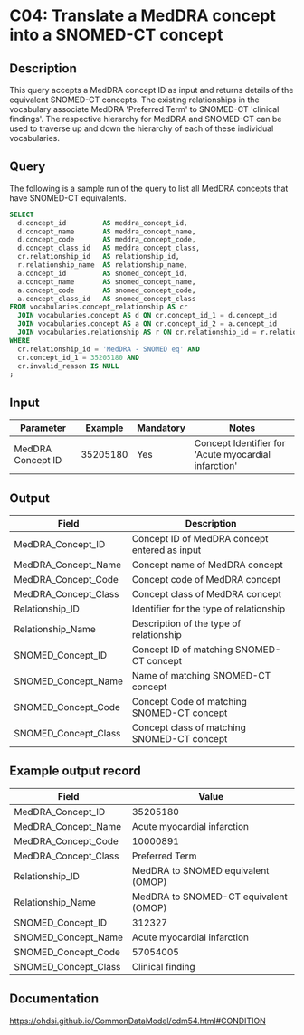 <!---
Group:condition
Name:C04 Translate a MedDRA concept into a SNOMED-CT concept
Author: Alberto Labarga
CDM Version: 5.4
-->

# C04: Translate a MedDRA concept into a SNOMED-CT concept

## Description
This query accepts a MedDRA concept ID as input and returns details of the equivalent SNOMED-CT concepts.
The existing relationships in the vocabulary associate MedDRA 'Preferred Term' to SNOMED-CT 'clinical findings'. The respective hierarchy for MedDRA and SNOMED-CT can be used to traverse up and down the hierarchy of each of these individual vocabularies.

## Query
The following is a sample run of the query to list all MedDRA concepts that have SNOMED-CT equivalents.

```sql
SELECT
  d.concept_id         AS meddra_concept_id,
  d.concept_name       AS meddra_concept_name,
  d.concept_code       AS meddra_concept_code,
  d.concept_class_id   AS meddra_concept_class,
  cr.relationship_id   AS relationship_id,
  r.relationship_name  AS relationship_name,
  a.concept_id         AS snomed_concept_id,
  a.concept_name       AS snomed_concept_name,
  a.concept_code       AS snomed_concept_code,
  a.concept_class_id   AS snomed_concept_class
FROM vocabularies.concept_relationship AS cr
  JOIN vocabularies.concept AS d ON cr.concept_id_1 = d.concept_id
  JOIN vocabularies.concept AS a ON cr.concept_id_2 = a.concept_id
  JOIN vocabularies.relationship AS r ON cr.relationship_id = r.relationship_id
WHERE
  cr.relationship_id = 'MedDRA - SNOMED eq' AND
  cr.concept_id_1 = 35205180 AND
  cr.invalid_reason IS NULL
;
```
## Input

|  Parameter |  Example |  Mandatory |  Notes |
| --- | --- | --- | --- |
|  MedDRA Concept ID |  35205180 |  Yes | Concept Identifier for 'Acute myocardial infarction' |

## Output

|  Field |  Description |
| --- | --- |
|  MedDRA_Concept_ID |  Concept ID of MedDRA concept entered as input |
|  MedDRA_Concept_Name |  Concept name of MedDRA concept |
|  MedDRA_Concept_Code |  Concept code of MedDRA concept |
|  MedDRA_Concept_Class |  Concept class of MedDRA concept |
|  Relationship_ID |  Identifier for the type of relationship |
|  Relationship_Name |  Description of the type of relationship |
|  SNOMED_Concept_ID |  Concept ID of matching SNOMED-CT concept |
|  SNOMED_Concept_Name |  Name of matching SNOMED-CT concept |
|  SNOMED_Concept_Code |  Concept Code of matching SNOMED-CT concept |
|  SNOMED_Concept_Class |  Concept class of matching SNOMED-CT concept |

## Example output record

|  Field |  Value |
| --- | --- |
|  MedDRA_Concept_ID |  35205180 |
|  MedDRA_Concept_Name |  Acute myocardial infarction |
|  MedDRA_Concept_Code |  10000891 |
|  MedDRA_Concept_Class |  Preferred Term |
|  Relationship_ID |  MedDRA to SNOMED equivalent (OMOP) |
|  Relationship_Name |  MedDRA to SNOMED-CT equivalent (OMOP) |
|  SNOMED_Concept_ID |  312327 |
|  SNOMED_Concept_Name |  Acute myocardial infarction |
|  SNOMED_Concept_Code |  57054005 |
|  SNOMED_Concept_Class |  Clinical finding |


## Documentation
https://ohdsi.github.io/CommonDataModel/cdm54.html#CONDITION
